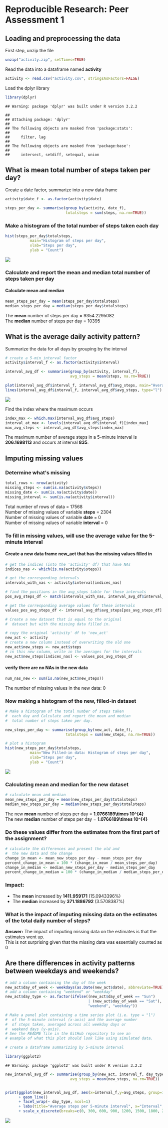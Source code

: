 # Reproducible Research: Peer Assessment 1


## Loading and preprocessing the data

First step, unzip the file

```r
unzip("activity.zip", setTimes=TRUE)
```

Read the data into a dataframe named **activity**

```r
activity <- read.csv("activity.csv", stringsAsFactors=FALSE)
```

Load the dplyr library

```r
library(dplyr)
```

```
## Warning: package 'dplyr' was built under R version 3.2.2
```

```
## 
## Attaching package: 'dplyr'
## 
## The following objects are masked from 'package:stats':
## 
##     filter, lag
## 
## The following objects are masked from 'package:base':
## 
##     intersect, setdiff, setequal, union
```

## What is mean total number of steps taken per day?

Create a date factor, summarize into a new data frame

```r
activity$date_f <- as.factor(activity$date)

steps_per_day <- summarise(group_by(activity, date_f), 
                           totalsteps = sum(steps, na.rm=TRUE))
```

### Make a histogram of the total number of steps taken each day

```r
hist(steps_per_day$totalsteps, 
           main="Histogram of steps per day",
           xlab="Steps per day",
           ylab = "Count")
```

![](PA1_template_files/figure-html/unnamed-chunk-5-1.png) 


### Calculate and report the mean and median total number of steps taken per day
#### Calculate mean and median

```r
mean_steps_per_day = mean(steps_per_day$totalsteps)
median_steps_per_day = median(steps_per_day$totalsteps)
```

The **mean** number of steps per day = 9354.2295082  
The **median** number of steps per day = 10395


## What is the average daily activity pattern?

Summarize the data for all days by grouping by the interval

```r
# create a 5-min interval factor
activity$interval_f <- as.factor(activity$interval)

interval_avg_df <- summarise(group_by(activity, interval_f),
                             avg_steps = mean(steps, na.rm=TRUE))

plot(interval_avg_df$interval_f, interval_avg_df$avg_steps, main="Average number steps per 5-min interval", xlab="Time interval", ylab="Average number steps")
lines(interval_avg_df$interval_f, interval_avg_df$avg_steps, type="l")
```

![](PA1_template_files/figure-html/unnamed-chunk-7-1.png) 

Find the index where the maximum occurs

```r
index_max <- which.max(interval_avg_df$avg_steps)
interval_at_max <- levels(interval_avg_df$interval_f)[index_max]
max_avg_steps <- interval_avg_df$avg_steps[index_max]
```

The maximum number of average steps in a 5-minute interval is **206.1698113** and occurs at interval **835**.


## Imputing missing values

### Determine what's missing 


```r
total_rows <- nrow(activity)
missing_steps <- sum(is.na(activity$steps))
missing_date <- sum(is.na(activity$date))
missing_interval <- sum(is.na(activity$interval))
```

Total number of rows of data = 17568  
Number of missing values of variable **steps** = 2304  
Number of missing values of variable **date** = 0  
Number of missing values of variable **interval** = 0  


### To fill in missing values, will use the average value for the 5-minute interval

#### Create a new data frame **new_act** that has the missing values filled in

```r
# get the indices (into the 'activity' df) that have NAs
indices_nas <- which(is.na(activity$steps))

# get the corresponding intervals
intervals_with_nas <- activity$interval[indices_nas]

# find the positions in the avg_steps table for these intervals
pos_avg_steps_df <- match(intervals_with_nas, interval_avg_df$interval_f)

# get the corresponding average values for these intervals
values_pos_avg_steps_df <- interval_avg_df$avg_steps[pos_avg_steps_df]

# Create a new dataset that is equal to the original 
#  dataset but with the missing data filled in.

# copy the original 'activity' df to 'new_act'
new_act <- activity
# create a new column instead of overwriting the old one
new_act$new_steps <- new_act$steps
# in this new column, write in the averages for the intervals
new_act$new_steps[indices_nas] <- values_pos_avg_steps_df
```

#### verify there are no NAs in the new data

```r
num_nas_new <- sum(is.na(new_act$new_steps))
```
The number of missing values in the new data: 0

### Now making a histogram of the new, filled-in dataset

```r
# Make a histogram of the total number of steps taken 
#  each day and Calculate and report the mean and median 
#  total number of steps taken per day. 

new_steps_per_day <- summarise(group_by(new_act, date_f), 
                           totalsteps = sum(new_steps, na.rm=TRUE))

# plot a histogram
hist(new_steps_per_day$totalsteps, 
           main="New Filled-in data: Histogram of steps per day",
           xlab="Steps per day",
           ylab = "Count")
```

![](PA1_template_files/figure-html/unnamed-chunk-12-1.png) 

### Calculating mean and median for the new dataset


```r
# calculate mean and median
mean_new_steps_per_day = mean(new_steps_per_day$totalsteps)
median_new_steps_per_day = median(new_steps_per_day$totalsteps)
```

The new **mean** number of steps per day = **1.0766189\times 10^{4}**  
The new **median** number of steps per day = **1.0766189\times 10^{4}**

###  Do these values differ from the estimates from the first part of the assignment? 


```r
# calculate the differences and present the old and
#  the new data and the change
change_in_mean <- mean_new_steps_per_day - mean_steps_per_day
percent_change_in_mean = 100 * (change_in_mean / mean_steps_per_day)
change_in_median <- median_new_steps_per_day - median_steps_per_day
percent_change_in_median = 100 * (change_in_median / median_steps_per_day)
```

### Impact:  
* The **mean** increased by **1411.959171** (15.0943396%)
* The **median** increased by **371.1886792** (3.5708387%)

### What is the impact of imputing missing data on the estimates of the total daily number of steps?

**Answer:**
The impact of imputing missing data on the estimates is that the estimates went up.  
This is not surprising given that the missing data was essentially counted as 0

## Are there differences in activity patterns between weekdays and weekends?



```r
# add a column containing the day of the week
new_act$day_of_week <- weekdays(as.Date(new_act$date), abbreviate=TRUE)
# add a column containing "weekend" or "weekday"
new_act$day_type <- as.factor(ifelse((new_act$day_of_week == "Sun") 
                                     | (new_act$day_of_week == "Sat"),
                                     "weekend", "weekday"))

# Make a panel plot containing a time series plot (i.e. type = "l") 
#  of the 5-minute interval (x-axis) and the average number 
#  of steps taken, averaged across all weekday days or 
#  weekend days (y-axis). 
# See the README file in the GitHub repository to see an 
# example of what this plot should look like using simulated data.

# create a dataframe summarizing by 5-minute interval

library(ggplot2)
```

```
## Warning: package 'ggplot2' was built under R version 3.2.2
```

```r
new_interval_avg_df <- summarise(group_by(new_act, interval_f, day_type), 
                             avg_steps = mean(new_steps, na.rm=TRUE))


print(ggplot(new_interval_avg_df, aes(x=interval_f,y=avg_steps, group=1)) 
      + geom_line() 
      + facet_wrap(~ day_type, ncol=1)
      + labs(title="Average steps per 5-minute interval", x="Interval", y="Average steps")
      + scale_x_discrete(breaks=c(0, 300, 600, 900, 1200, 1500, 1800, 2100, 2355)))
```

![](PA1_template_files/figure-html/unnamed-chunk-15-1.png) 
      



